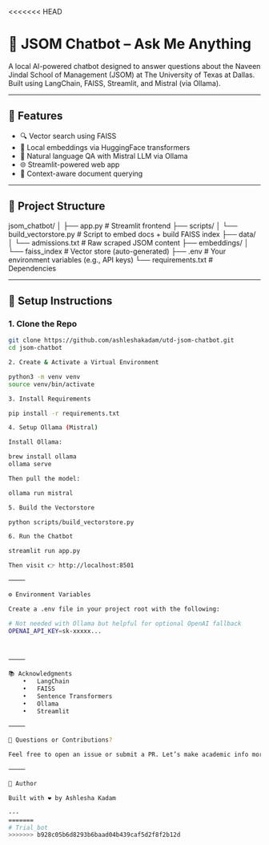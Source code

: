 <<<<<<< HEAD
# 🤖 JSOM Chatbot – Ask Me Anything

A local AI-powered chatbot designed to answer questions about the Naveen Jindal School of Management (JSOM) at The University of Texas at Dallas. Built using LangChain, FAISS, Streamlit, and Mistral (via Ollama).

---

## 🚀 Features

- 🔍 Vector search using FAISS
- 📄 Local embeddings via HuggingFace transformers
- 💬 Natural language QA with Mistral LLM via Ollama
- 🌐 Streamlit-powered web app
- 🧠 Context-aware document querying

---

## 📁 Project Structure

jsom_chatbot/
│
├── app.py                  # Streamlit frontend
├── scripts/
│   └── build_vectorstore.py  # Script to embed docs + build FAISS index
├── data/
│   └── admissions.txt       # Raw scraped JSOM content
├── embeddings/
│   └── faiss_index          # Vector store (auto-generated)
├── .env                    # Your environment variables (e.g., API keys)
└── requirements.txt        # Dependencies

---

## 🔧 Setup Instructions

### 1. Clone the Repo

```bash
git clone https://github.com/ashleshakadam/utd-jsom-chatbot.git
cd jsom-chatbot

2. Create & Activate a Virtual Environment

python3 -m venv venv
source venv/bin/activate

3. Install Requirements

pip install -r requirements.txt

4. Setup Ollama (Mistral)

Install Ollama:

brew install ollama
ollama serve

Then pull the model:

ollama run mistral

5. Build the Vectorstore

python scripts/build_vectorstore.py

6. Run the Chatbot

streamlit run app.py

Then visit 👉 http://localhost:8501

⸻

⚙️ Environment Variables

Create a .env file in your project root with the following:

# Not needed with Ollama but helpful for optional OpenAI fallback
OPENAI_API_KEY=sk-xxxxx...



⸻

📚 Acknowledgments
	•	LangChain
	•	FAISS
	•	Sentence Transformers
	•	Ollama
	•	Streamlit

⸻

💬 Questions or Contributions?

Feel free to open an issue or submit a PR. Let’s make academic info more accessible!

⸻

🧠 Author

Built with ❤️ by Ashlesha Kadam

---
=======
# Trial_bot
>>>>>>> b928c05b6d8293b6baad04b439caf5d2f8f2b12d
